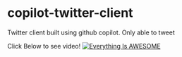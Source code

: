 # copilot-twitter-client

Twitter client built using github copilot. Only able to tweet

Click Below to see video!
[![Everything Is AWESOME](https://imgur.com/bPZ9zbD.jpg)](https://www.youtube.com/watch?v=ds9ebhMEcGI "Everything Is AWESOME")
